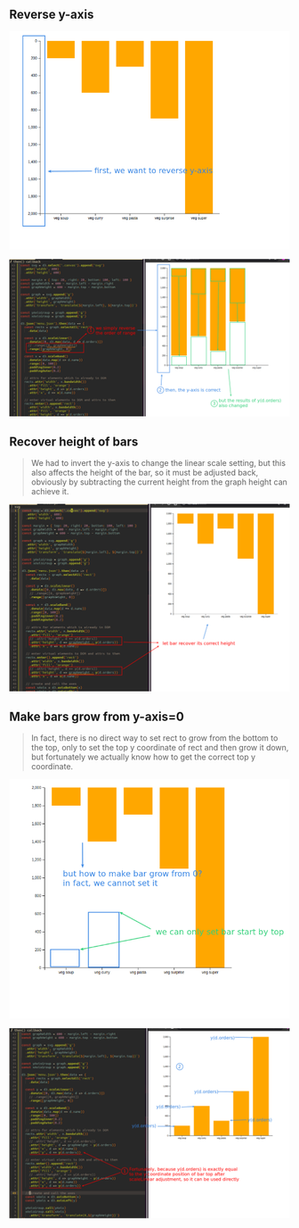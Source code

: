 ## **Reverse y-axis**

![purpose: reverse y-axis](./pic/01.png)  

![reverse range of linear scale](./pic/02.png) 

## **Recover height of bars**

> We had to invert the y-axis to change the linear scale setting, but this also affects the height of the bar, so it must be adjusted back, obviously by subtracting the current height from the graph height can achieve it.

![recover bar height](./pic/03.png) 

## **Make bars grow from y-axis=0**

> In fact, there is no direct way to set rect to grow from the bottom to the top, only to set the top y coordinate of rect and then grow it down, but fortunately we actually know how to get the correct top y coordinate.

![how to make bar grow from 0 y-axis](./pic/04.png) 

![set 'y'](./pic/05.png) 

